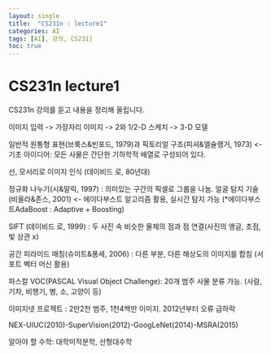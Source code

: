 ```yaml
---
layout: single
title:  "CS231n : lecture1"
categories: AI
tags: [AI], 강의, CS231]
toc: true
---
```

# CS231n lecture1
CS231n 강의를 듣고 내용을 정리해 올립니다.

이미지 입력 -> 가장자리 이미지 -> 2와 1/2-D 스케치 -> 3-D 모델

일반적 원통형 표현(브룩스&빈포드, 1979)과 픽토리얼 구조(피셔&엘슐랭거, 1973) 
<- 기초 아이디어: 모든 사물은 간단한 기하학적 배열로 구성되어 있다.

선, 모서리로 이미지 인식 (데이비드 로, 80년대) 

정규화 나누기(시&말릭, 1997) : 의미있는 구간의 픽셀로 그룹을 나눔.
얼굴 탐지 기술(비올라&존스, 2001) <- 에이다부스트 알고리즘 활용, 실시간 탐지 가능
(*에이다부스트AdaBoost : Adaptive + Boosting)

SIFT (데이비드 로, 1999) : 두 사진 속 비슷한 물체의 점과 점 연결(사진의 앵글, 초점, 빛 상관 x)

공간 피라미드 매칭(슈미트&퐁세, 2006) : 다른 부분, 다른 해상도의 이미지를 합침 (서포트 벡터 머신 활용)

파스칼 VOC(PASCAL Visual Object Challenge): 20개 범주 사물 분류 가능. (사람, 기차, 비행기, 병, 소, 고양이 등)

이미지넷 프로젝트 : 2만2천 범주, 1천4백만 이미지. 2012년부터 오류 급하락

NEX-UIUC(2010)-SuperVision(2012)-GoogLeNet(2014)-MSRA(2015)

알아야 할 수학: 대학미적분학, 선형대수학